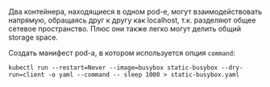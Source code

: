 Два контейнера, находящиеся в одном pod-е, могут взаимодействовать напрямую, обращаясь друг к другу как localhost, т.к. разделяют общее сетевое пространство. Плюс они также легко могут делить общий storage space.

Создать манифест pod-а, в котором используется опция `command`:

`kubectl run --restart=Never --image=busybox static-busybox --dry-run=client -o yaml --command -- sleep 1000 > static-busybox.yaml`